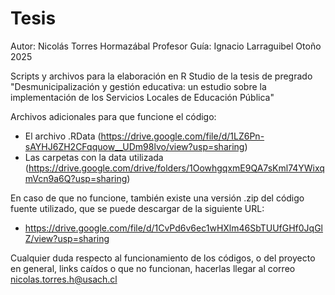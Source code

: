 # Tesis
Autor: Nicolás Torres Hormazábal
Profesor Guía: Ignacio Larraguibel
Otoño 2025

Scripts y archivos para la elaboración en R Studio de la tesis de pregrado "Desmunicipalización y gestión educativa: un estudio sobre la implementación de los Servicios Locales de Educación Pública"

Archivos adicionales para que funcione el código:

* El archivo .RData (https://drive.google.com/file/d/1LZ6Pn-sAYHJ6ZH2CFqquow__UDm98lvo/view?usp=sharing)
* Las carpetas con la data utilizada (https://drive.google.com/drive/folders/1OowhgqxmE9QA7sKml74YWixqmVcn9a6Q?usp=sharing)

En caso de que no funcione, también existe una versión .zip del código fuente utilizado, que se puede descargar de la siguiente URL:
* https://drive.google.com/file/d/1CvPd6v6ec1wHXlm46SbTUUfGHf0JqGlZ/view?usp=sharing

Cualquier duda respecto al funcionamiento de los códigos, o del proyecto en general, links caídos o que no funcionan, hacerlas llegar al correo nicolas.torres.h@usach.cl
